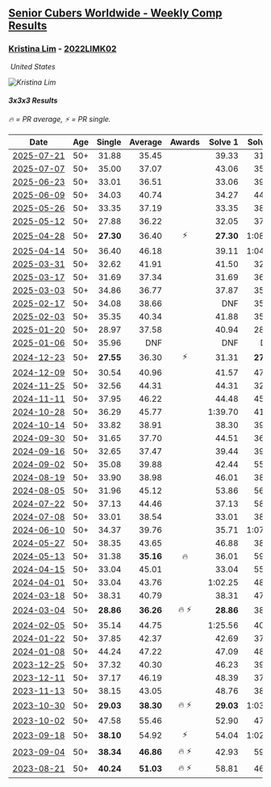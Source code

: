 <style>table {white-space: nowrap;}</style>
<link rel="stylesheet" type="text/css" href="/scw-comp/css/flags.css" />

## [Senior Cubers Worldwide - Weekly Comp Results](/scw-comp/results/)
### [Kristina Lim](README.md) - [2022LIMK02](https://www.worldcubeassociation.org/persons/2022LIMK02?event=333)

<i class="flag flag-US" />&nbsp;United States

![Kristina Lim](1670987100.jpg)

#### 3x3x3 Results

<span style="white-space: nowrap;">🔥 = PR average</span>, <span style="white-space: nowrap;">⚡ = PR single</span>.

| Date | Age | Single | Average | Awards | Solve 1 | Solve 2 | Solve 3 | Solve 4 | Solve 5 | Video |
| :--: | :--: | --: | --: | :--: | --: | --: | --: | --: | --: | :-- |
| [2025-07-21](../../results/2025-07-21/333.md) | 50+ | 31.88 | 35.45 |  | 39.33 | 31.88 | 35.94 | 33.82 | 36.60 | [Desktop](https://www.facebook.com/events/1261538608778309/permalink/1272174867714683) / [Mobile](https://m.facebook.com/events/1261538608778309?view=permalink&id=1272174867714683) |
| [2025-07-07](../../results/2025-07-07/333.md) | 50+ | 35.00 | 37.07 |  | 43.06 | 35.00 | 39.93 | 35.94 | 35.34 | [Desktop](https://www.facebook.com/events/1328488458860314/permalink/1333925768316583) / [Mobile](https://m.facebook.com/events/1328488458860314?view=permalink&id=1333925768316583) |
| [2025-06-23](../../results/2025-06-23/333.md) | 50+ | 33.01 | 36.51 |  | 33.06 | 39.61 | 33.01 | 36.85 | 45.59 | [Desktop](https://www.facebook.com/events/4134767840134485/permalink/4141572946120641) / [Mobile](https://m.facebook.com/events/4134767840134485?view=permalink&id=4141572946120641) |
| [2025-06-09](../../results/2025-06-09/333.md) | 50+ | 34.03 | 40.74 |  | 34.27 | 44.08 | 34.03 | 46.88 | 43.88 | [Desktop](https://www.facebook.com/events/947256517415436/permalink/956638623143892) / [Mobile](https://m.facebook.com/events/947256517415436?view=permalink&id=956638623143892) |
| [2025-05-26](../../results/2025-05-26/333.md) | 50+ | 33.35 | 37.19 |  | 33.35 | 38.42 | 58.00 | 39.78 | 33.38 | [Desktop](https://www.facebook.com/events/2135590763616965/permalink/2147612522414789) / [Mobile](https://m.facebook.com/events/2135590763616965?view=permalink&id=2147612522414789) |
| [2025-05-12](../../results/2025-05-12/333.md) | 50+ | 27.88 | 36.22 |  | 32.05 | 37.61 | 40.07 | 27.88 | 39.01 | [Desktop](https://www.facebook.com/events/1716950522530027/permalink/1726135981611481) / [Mobile](https://m.facebook.com/events/1716950522530027?view=permalink&id=1726135981611481) |
| [2025-04-28](../../results/2025-04-28/333.md) | 50+ | **27.30** | 36.40 | ⚡ | **27.30** | 1:08.06 | 35.43 | 34.45 | 39.33 | [Desktop](https://www.facebook.com/events/1398919087967450/permalink/1408206557038703) / [Mobile](https://m.facebook.com/events/1398919087967450?view=permalink&id=1408206557038703) |
| [2025-04-14](../../results/2025-04-14/333.md) | 50+ | 36.40 | 46.18 |  | 39.11 | 1:04.88 | 36.40 | 52.16 | 47.28 | [Desktop](https://www.facebook.com/events/686757560572325/permalink/696982449549836) / [Mobile](https://m.facebook.com/events/686757560572325?view=permalink&id=696982449549836) |
| [2025-03-31](../../results/2025-03-31/333.md) | 50+ | 32.62 | 41.91 |  | 41.50 | 32.62 | 46.97 | 37.27 | 48.58 | [Desktop](https://www.facebook.com/events/952001183807395/permalink/963059782701535) / [Mobile](https://m.facebook.com/events/952001183807395?view=permalink&id=963059782701535) |
| [2025-03-17](../../results/2025-03-17/333.md) | 50+ | 31.69 | 37.34 |  | 31.69 | 36.14 | 36.05 | 46.16 | 39.84 | [Desktop](https://www.facebook.com/events/4062322140668303/permalink/4075420079358509) / [Mobile](https://m.facebook.com/events/4062322140668303?view=permalink&id=4075420079358509) |
| [2025-03-03](../../results/2025-03-03/333.md) | 50+ | 34.86 | 36.77 |  | 37.87 | 35.52 | 41.13 | 34.86 | 36.91 | [Desktop](https://www.facebook.com/events/1685594042052171/permalink/1695964324348476) / [Mobile](https://m.facebook.com/events/1685594042052171?view=permalink&id=1695964324348476) |
| [2025-02-17](../../results/2025-02-17/333.md) | 50+ | 34.08 | 38.66 |  | DNF | 35.34 | 44.92 | 35.72 | 34.08 | [Desktop](https://www.facebook.com/1045330593/videos/1129760745598076) / [Mobile](https://m.facebook.com/1045330593/videos/1129760745598076) |
| [2025-02-03](../../results/2025-02-03/333.md) | 50+ | 35.35 | 40.34 |  | 41.88 | 35.59 | 47.59 | 35.35 | 43.54 | [Desktop](https://www.facebook.com/1045330593/videos/649947747594315) / [Mobile](https://m.facebook.com/1045330593/videos/649947747594315) |
| [2025-01-20](../../results/2025-01-20/333.md) | 50+ | 28.97 | 37.58 |  | 40.94 | 28.97 | 38.87 | 38.18 | 35.68 | [Desktop](https://www.facebook.com/1045330593/videos/2458188954522266) / [Mobile](https://m.facebook.com/1045330593/videos/2458188954522266) |
| [2025-01-06](../../results/2025-01-06/333.md) | 50+ | 35.96 | DNF |  | DNF | DNF | 35.96 | 46.85 | 53.37 | [Desktop](https://www.facebook.com/1045330593/videos/1663257764611427) / [Mobile](https://m.facebook.com/1045330593/videos/1663257764611427) |
| [2024-12-23](../../results/2024-12-23/333.md) | 50+ | **27.55** | 36.30 | ⚡ | 31.31 | **27.55** | 39.08 | 38.52 | 43.87 | [Desktop](https://www.facebook.com/1045330593/videos/1778264439596535) / [Mobile](https://m.facebook.com/1045330593/videos/1778264439596535) |
| [2024-12-09](../../results/2024-12-09/333.md) | 50+ | 30.54 | 40.96 |  | 41.57 | 47.39 | 44.67 | 30.54 | 36.63 | [Desktop](https://www.facebook.com/1045330593/videos/1938205393336464) / [Mobile](https://m.facebook.com/1045330593/videos/1938205393336464) |
| [2024-11-25](../../results/2024-11-25/333.md) | 50+ | 32.56 | 44.31 |  | 44.31 | 32.56 | 49.05 | 1:03.55 | 39.58 | [Desktop](https://www.facebook.com/1045330593/videos/1950882842062757) / [Mobile](https://m.facebook.com/1045330593/videos/1950882842062757) |
| [2024-11-11](../../results/2024-11-11/333.md) | 50+ | 37.95 | 46.22 |  | 44.48 | 45.22 | 52.50 | 48.97 | 37.95 | [Desktop](https://www.facebook.com/1045330593/videos/3900451126889155) / [Mobile](https://m.facebook.com/1045330593/videos/3900451126889155) |
| [2024-10-28](../../results/2024-10-28/333.md) | 50+ | 36.29 | 45.77 |  | 1:39.70 | 41.98 | 36.29 | 53.94 | 41.38 | [Desktop](https://www.facebook.com/1045330593/videos/1945893019229808) / [Mobile](https://m.facebook.com/1045330593/videos/1945893019229808) |
| [2024-10-14](../../results/2024-10-14/333.md) | 50+ | 33.82 | 38.91 |  | 38.30 | 39.17 | 33.82 | 39.27 | 45.70 | [Desktop](https://www.facebook.com/1045330593/videos/1232514254566011) / [Mobile](https://m.facebook.com/1045330593/videos/1232514254566011) |
| [2024-09-30](../../results/2024-09-30/333.md) | 50+ | 31.65 | 37.70 |  | 44.51 | 36.63 | 31.65 | 33.04 | 43.43 | [Desktop](https://www.facebook.com/1045330593/videos/3827506827517099) / [Mobile](https://m.facebook.com/1045330593/videos/3827506827517099) |
| [2024-09-16](../../results/2024-09-16/333.md) | 50+ | 32.65 | 37.47 |  | 39.44 | 39.78 | 32.65 | 33.24 | 39.72 | [Desktop](https://www.facebook.com/1045330593/videos/411068908401993) / [Mobile](https://m.facebook.com/1045330593/videos/411068908401993) |
| [2024-09-02](../../results/2024-09-02/333.md) | 50+ | 35.08 | 39.88 |  | 42.44 | 55.86 | 35.64 | 35.08 | 41.55 | [Desktop](https://www.facebook.com/1045330593/videos/1735134620649897) / [Mobile](https://m.facebook.com/1045330593/videos/1735134620649897) |
| [2024-08-19](../../results/2024-08-19/333.md) | 50+ | 33.90 | 38.98 |  | 46.01 | 38.45 | 41.73 | 33.90 | 36.77 | [Desktop](https://www.facebook.com/1045330593/videos/1920774741759153) / [Mobile](https://m.facebook.com/1045330593/videos/1920774741759153) |
| [2024-08-05](../../results/2024-08-05/333.md) | 50+ | 31.96 | 45.12 |  | 53.86 | 56.69 | 40.37 | 41.12 | 31.96 | [Desktop](https://www.facebook.com/1045330593/videos/490841357233090) / [Mobile](https://m.facebook.com/1045330593/videos/490841357233090) |
| [2024-07-22](../../results/2024-07-22/333.md) | 50+ | 37.13 | 44.46 |  | 37.13 | 58.88 | 45.46 | 43.09 | 44.84 | [Desktop](https://www.facebook.com/1045330593/videos/1830956307388227) / [Mobile](https://m.facebook.com/1045330593/videos/1830956307388227) |
| [2024-07-08](../../results/2024-07-08/333.md) | 50+ | 33.01 | 38.54 |  | 33.01 | 38.57 | 46.18 | 34.30 | 42.76 | [Desktop](https://www.facebook.com/1045330593/videos/403860205999060) / [Mobile](https://m.facebook.com/1045330593/videos/403860205999060) |
| [2024-06-10](../../results/2024-06-10/333.md) | 50+ | 34.37 | 39.76 |  | 35.71 | 1:07.83 | 45.38 | 38.20 | 34.37 | [Desktop](https://www.facebook.com/1045330593/videos/364303132969470) / [Mobile](https://m.facebook.com/1045330593/videos/364303132969470) |
| [2024-05-27](../../results/2024-05-27/333.md) | 50+ | 38.35 | 43.65 |  | 46.88 | 38.35 | 39.97 | 46.52 | 44.45 | [Desktop](https://www.facebook.com/1045330593/videos/1651039568979113) / [Mobile](https://m.facebook.com/1045330593/videos/1651039568979113) |
| [2024-05-13](../../results/2024-05-13/333.md) | 50+ | 31.38 | **35.16** | 🔥 | 36.01 | 59.21 | 34.13 | 35.35 | 31.38 | [Desktop](https://www.facebook.com/1045330593/videos/427067130109547) / [Mobile](https://m.facebook.com/1045330593/videos/427067130109547) |
| [2024-04-15](../../results/2024-04-15/333.md) | 50+ | 33.04 | 45.01 |  | 33.04 | 55.39 | 41.78 | 51.47 | 41.77 | [Desktop](https://www.facebook.com/1045330593/videos/736318488662922) / [Mobile](https://m.facebook.com/1045330593/videos/736318488662922) |
| [2024-04-01](../../results/2024-04-01/333.md) | 50+ | 33.04 | 43.76 |  | 1:02.25 | 48.80 | 36.45 | 33.04 | 46.04 | [Desktop](https://www.facebook.com/1045330593/videos/1846245339156771) / [Mobile](https://m.facebook.com/1045330593/videos/1846245339156771) |
| [2024-03-18](../../results/2024-03-18/333.md) | 50+ | 38.31 | 40.79 |  | 38.31 | 47.23 | 40.11 | 42.44 | 39.82 | [Desktop](https://www.facebook.com/1045330593/videos/1286576562278653) / [Mobile](https://m.facebook.com/1045330593/videos/1286576562278653) |
| [2024-03-04](../../results/2024-03-04/333.md) | 50+ | **28.86** | **36.26** | 🔥 ⚡ | **28.86** | 38.07 | 36.36 | 34.35 | 44.76 | [Desktop](https://www.facebook.com/1045330593/videos/378818954930242) / [Mobile](https://m.facebook.com/1045330593/videos/378818954930242) |
| [2024-02-05](../../results/2024-02-05/333.md) | 50+ | 35.14 | 44.75 |  | 1:25.56 | 40.86 | 44.70 | 48.70 | 35.14 | [Desktop](https://www.facebook.com/1045330593/videos/1114602242866803) / [Mobile](https://m.facebook.com/1045330593/videos/1114602242866803) |
| [2024-01-22](../../results/2024-01-22/333.md) | 50+ | 37.85 | 42.37 |  | 42.69 | 37.85 | 41.44 | 1:00.36 | 42.98 | [Desktop](https://www.facebook.com/1045330593/videos/1387924288483921) / [Mobile](https://m.facebook.com/1045330593/videos/1387924288483921) |
| [2024-01-08](../../results/2024-01-08/333.md) | 50+ | 44.24 | 47.22 |  | 47.09 | 48.80 | 44.24 | 53.13 | 45.76 | [Desktop](https://www.facebook.com/1045330593/videos/347994308099851) / [Mobile](https://m.facebook.com/1045330593/videos/347994308099851) |
| [2023-12-25](../../results/2023-12-25/333.md) | 50+ | 37.32 | 40.30 |  | 46.23 | 39.02 | 37.32 | 37.86 | 44.01 | [Desktop](https://www.facebook.com/1045330593/videos/1366860367554474) / [Mobile](https://m.facebook.com/1045330593/videos/1366860367554474) |
| [2023-12-11](../../results/2023-12-11/333.md) | 50+ | 37.17 | 46.19 |  | 48.39 | 37.17 | 54.18 | 44.98 | 45.21 | [Desktop](https://www.facebook.com/1045330593/videos/2232287436977489) / [Mobile](https://m.facebook.com/1045330593/videos/2232287436977489) |
| [2023-11-13](../../results/2023-11-13/333.md) | 50+ | 38.15 | 43.05 |  | 48.76 | 38.15 | 40.59 | 39.81 | 1:08.56 | [Desktop](https://www.facebook.com/1045330593/videos/755917393037460) / [Mobile](https://m.facebook.com/1045330593/videos/755917393037460) |
| [2023-10-30](../../results/2023-10-30/333.md) | 50+ | **29.03** | **38.30** | 🔥 ⚡ | **29.03** | 1:03.23 | 38.60 | 40.96 | 35.34 | [Desktop](https://www.facebook.com/1045330593/videos/713832560685413) / [Mobile](https://m.facebook.com/1045330593/videos/713832560685413) |
| [2023-10-02](../../results/2023-10-02/333.md) | 50+ | 47.58 | 55.46 |  | 52.90 | 47.58 | 1:05.10 | 53.95 | 59.54 | [Desktop](https://www.facebook.com/1045330593/videos/858220559026915) / [Mobile](https://m.facebook.com/1045330593/videos/858220559026915) |
| [2023-09-18](../../results/2023-09-18/333.md) | 50+ | **38.10** | 54.92 | ⚡ | 54.04 | 1:02.91 | 54.35 | 56.36 | **38.10** | [Desktop](https://www.facebook.com/1045330593/videos/2586395861536788) / [Mobile](https://m.facebook.com/1045330593/videos/2586395861536788) |
| [2023-09-04](../../results/2023-09-04/333.md) | 50+ | **38.34** | **46.86** | 🔥 ⚡ | 42.93 | 59.29 | 52.33 | 45.31 | **38.34** | [Desktop](https://www.facebook.com/1045330593/videos/828526275664722) / [Mobile](https://m.facebook.com/1045330593/videos/828526275664722) |
| [2023-08-21](../../results/2023-08-21/333.md) | 50+ | **40.24** | **51.03** | 🔥 ⚡ | 58.81 | 46.43 | 56.95 | 49.72 | **40.24** | [Desktop](https://www.facebook.com/1045330593/videos/319048000583614) / [Mobile](https://m.facebook.com/1045330593/videos/319048000583614) |


<!-- Global site tag (gtag.js) - Google Analytics -->
<script async src="https://www.googletagmanager.com/gtag/js?id=UA-86348435-3"></script>
<script>window.dataLayer = window.dataLayer || []; function gtag() {dataLayer.push(arguments);} gtag('js', new Date()); gtag('config', 'UA-86348435-3');</script>
